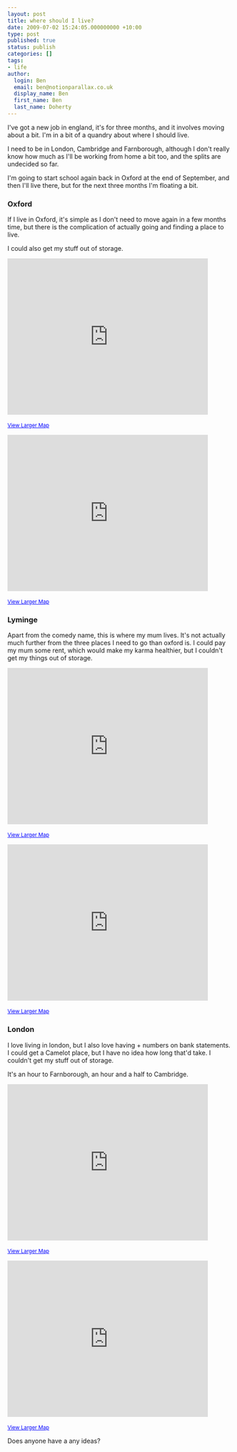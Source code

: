 ```yaml
---
layout: post
title: where should I live?
date: 2009-07-02 15:24:05.000000000 +10:00
type: post
published: true
status: publish
categories: []
tags:
- life
author:
  login: Ben
  email: ben@notionparallax.co.uk
  display_name: Ben
  first_name: Ben
  last_name: Doherty
---
```

<p>I've got a new job in england, it's for three months, and it involves moving about a bit. I'm in a bit of a quandry about where I should live. </p>
<p>I need to be in London, Cambridge and Farnborough, although I don't really know how much as I'll be working from home a bit too, and the splits are undecided so far.</p>
<p>I'm going to start school again back in Oxford at the end of September, and then I'll live there, but for the next three months I'm floating a bit.</p>
<p><!--more--></p>
<h3>Oxford</h3>
<p>If I live in Oxford, it's simple as I don't need to move again in a few months time, but there is the complication of actually going and finding a place to live.</p>
<p>I could also get my stuff out of storage.</p>
<p>
    <iframe width="449" height="350" frameborder="0" scrolling="no" marginheight="0" marginwidth="0" src="http://maps.google.com/maps?f=d&amp;source=s_d&amp;saddr=ox4&amp;daddr=cambridge&amp;hl=en&amp;mra=ls&amp;sll=51.86873,-0.50041&amp;sspn=1.173607,1.705627&amp;ie=UTF8&amp;ll=51.869708,-0.499878&amp;spn=0.63995,1.44992&amp;t=h&amp;output=embed">
There really should be an iframe here :(
</iframe><br />
    <br />
  <small><a href="http://maps.google.com/maps?f=d&amp;source=embed&amp;saddr=ox4&amp;daddr=cambridge&amp;hl=en&amp;mra=ls&amp;sll=51.86873,-0.50041&amp;sspn=1.173607,1.705627&amp;ie=UTF8&amp;ll=51.869708,-0.499878&amp;spn=0.63995,1.44992&amp;t=h" style="color:#0000FF;text-align:left">View Larger Map</a></small></p>
<p>
    <iframe width="449" height="350" frameborder="0" scrolling="no" marginheight="0" marginwidth="0" src="http://maps.google.com/maps?f=d&amp;source=s_d&amp;saddr=ox4&amp;daddr=Farnborough,+Hampshire,+UK&amp;hl=en&amp;mra=ls&amp;sll=51.883273,-0.499878&amp;sspn=1.173209,1.705627&amp;ie=UTF8&amp;t=h&amp;ll=51.52875,-0.85974&amp;spn=0.46968,0.73126&amp;output=embed">
There really should be an iframe here :(
</iframe><br />
    <br />
    <small><a href="http://maps.google.com/maps?f=d&amp;source=embed&amp;saddr=ox4&amp;daddr=Farnborough,+Hampshire,+UK&amp;hl=en&amp;mra=ls&amp;sll=51.883273,-0.499878&amp;sspn=1.173209,1.705627&amp;ie=UTF8&amp;t=h&amp;ll=51.52875,-0.85974&amp;spn=0.46968,0.73126" style="color:#0000FF;text-align:left">View Larger Map</a></small></p>
<h3>Lyminge</h3>
<p> Apart from the comedy name, this is where my mum lives. It's not actually much further from the three places I need to go than oxford is. I could pay my mum some rent, which would make my karma healthier, but I couldn't get my things out of storage.</p>
<p>
    <iframe width="449" height="350" frameborder="0" scrolling="no" marginheight="0" marginwidth="0" src="http://maps.google.com/maps?f=d&amp;source=s_d&amp;saddr=Folkestone,+Kent+CT18+8EG,+UK&amp;daddr=Cambridge+CB3+0AX,+UK&amp;hl=en&amp;geocode=&amp;mra=ls&amp;sll=51.24566,0.15864&amp;sspn=2.379671,3.411255&amp;ie=UTF8&amp;t=h&amp;ll=51.653165,0.582375&amp;spn=1.12301,1.01675&amp;output=embed">
There really should be an iframe here :(
</iframe><br />
    <br />
    <small><a href="http://maps.google.com/maps?f=d&amp;source=embed&amp;saddr=Folkestone,+Kent+CT18+8EG,+UK&amp;daddr=Cambridge+CB3+0AX,+UK&amp;hl=en&amp;geocode=&amp;mra=ls&amp;sll=51.24566,0.15864&amp;sspn=2.379671,3.411255&amp;ie=UTF8&amp;t=h&amp;ll=51.653165,0.582375&amp;spn=1.12301,1.01675" style="color:#0000FF;text-align:left">View Larger Map</a></small></p>
<p>    <iframe width="449" height="350" frameborder="0" scrolling="no" marginheight="0" marginwidth="0" src="http://maps.google.com/maps?f=d&amp;source=s_d&amp;saddr=Folkestone,+Kent+CT18+8EG,+UK&amp;daddr=Farnborough,+Hampshire,+UK&amp;hl=en&amp;mra=ls&amp;sll=51.52875,-0.85974&amp;sspn=0.591219,0.852814&amp;ie=UTF8&amp;t=h&amp;ll=51.24566,0.15864&amp;spn=0.308,1.86422&amp;output=embed">
There really should be an iframe here :(
</iframe><br />
    <br />
    <small><a href="http://maps.google.com/maps?f=d&amp;source=embed&amp;saddr=Folkestone,+Kent+CT18+8EG,+UK&amp;daddr=Farnborough,+Hampshire,+UK&amp;hl=en&amp;mra=ls&amp;sll=51.52875,-0.85974&amp;sspn=0.591219,0.852814&amp;ie=UTF8&amp;t=h&amp;ll=51.24566,0.15864&amp;spn=0.308,1.86422" style="color:#0000FF;text-align:left">View Larger Map</a></small></p>
<h3>London</h3>
<p>I love living in london, but I also love having + numbers on bank statements. I could get a Camelot place, but I have no idea how long that'd take. I couldn't get my stuff out of storage.</p>
<p>It's an hour to Farnborough, an hour and a half to Cambridge.</p>
<p>    <iframe width="449" height="350" frameborder="0" scrolling="no" marginheight="0" marginwidth="0" src="http://maps.google.com/maps?f=d&amp;source=s_d&amp;saddr=London,+UK&amp;daddr=Cambridge+CB3+0AX,+UK&amp;hl=en&amp;geocode=&amp;mra=ls&amp;sll=51.653165,0.582375&amp;sspn=1.179188,1.705627&amp;ie=UTF8&amp;ll=51.657223,0.571289&amp;spn=0.71447,0.35256&amp;t=h&amp;output=embed">
There really should be an iframe here :(
</iframe><br />
    <br />
    <small><a href="http://maps.google.com/maps?f=d&amp;source=embed&amp;saddr=London,+UK&amp;daddr=Cambridge+CB3+0AX,+UK&amp;hl=en&amp;geocode=&amp;mra=ls&amp;sll=51.653165,0.582375&amp;sspn=1.179188,1.705627&amp;ie=UTF8&amp;ll=51.657223,0.571289&amp;spn=0.71447,0.35256&amp;t=h" style="color:#0000FF;text-align:left">View Larger Map</a></small></p>
<p>    <iframe width="449" height="350" frameborder="0" scrolling="no" marginheight="0" marginwidth="0" src="http://maps.google.com/maps?f=d&amp;source=s_d&amp;saddr=London,+UK&amp;daddr=Farnborough,+Hampshire,+UK&amp;hl=en&amp;mra=ls&amp;sll=51.857835,0.049438&amp;sspn=1.173873,1.705627&amp;ie=UTF8&amp;t=h&amp;ll=51.39314,-0.44978&amp;spn=0.22912,0.64738&amp;output=embed">
There really should be an iframe here :(
</iframe><br />
    <br />
  <small><a href="http://maps.google.com/maps?f=d&amp;source=embed&amp;saddr=London,+UK&amp;daddr=Farnborough,+Hampshire,+UK&amp;hl=en&amp;mra=ls&amp;sll=51.857835,0.049438&amp;sspn=1.173873,1.705627&amp;ie=UTF8&amp;t=h&amp;ll=51.39314,-0.44978&amp;spn=0.22912,0.64738" style="color:#0000FF;text-align:left">View Larger Map</a></small>  </p>
<p>Does anyone have a any ideas?</p>
